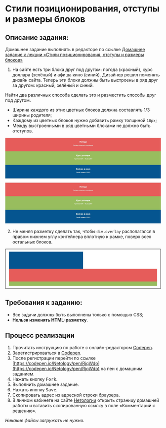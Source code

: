 Стили позиционирования, отступы и размеры блоков
===

## Описание задания:

Домашнее задание выполнять в редакторе по ссылке [Домашнее задание к лекции «Стили позиционирования, отступы и размеры блоков»](https://codepen.io/Netology/pen/RjqWdo)

1. На сайте есть три блока друг под другом: погода (красный), курс доллара (зелёный) и афиша кино (синий). Дизайнер решил поменять дизайн сайта. Теперь эти блоки должны быть выстроены в ряд друг за другом: красный, зелёный и синий.

Найти два различных способа сделать это и разместить способы друг под другом.

- Ширина каждого из этих цветных блоков должна составлять 1/3 ширины родителя;
- Каждому из цветных блоков нужно добавить рамку толщиной `10px`;
- Между выстроенными в ряд цветными блоками не должно быть отступов.

![Задание 1](resourses/style-position-1.jpg)

2. Не меняя разметку сделать так, чтобы `div.overlay` располагался в правом нижнем углу контейнера вплотную к рамке, поверх всех остальных блоков.

![Задание 2](resourses/style-position-2.jpg)

## Требования к заданию:

- Все задачи должны быть выполнены только с помощью CSS;
- **Нельзя изменять HTML-разметку**.

## Процесс реализации

1. Прочитать инструкцию по работе с онлайн-редактором [Codepen](https://netology-university.bitbucket.io/guides/wm/codepen-guide/).
2. Зарегистрироваться в [Codepen](https://codepen.io).
3. После регистрации перейти по ссылке [https://codepen.io/Netology/pen/RjqWdo](https://codepen.io/Netology/pen/RjqWdo) на пен с домашним заданием.
4. Нажать кнопку <kbd>Fork</kbd>.
5. Выполнить домашнее задание.
6. Нажать кнопку <kbd>Save</kbd>.
7. Скопировать адрес из адресной строки браузера.
8. В личном кабинете на сайте [Нетологии](https://netology.ru/) открыть страницу домашней работы и вставить скопированную ссылку в поле «Комментарий к решению».

*Никакие файлы загружать не нужно.*
